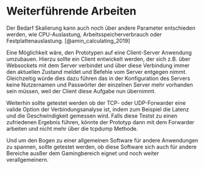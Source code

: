 # Weiterführende Arbeiten

Der Bedarf Skalierung kann auch noch über andere Parameter entschieden werden, wie CPU-Auslastung, Arbeitsspeicherverbrauch oder Festplattenauslastung. [@amin_calculating_2019]

Eine Möglichkeit wäre, den Prototypen auf eine Client-Server Anwendung umzubauen. Hierzu sollte ein Client entwickelt werden, der sich z.B. über Websockets mit dem Server verbindet und über diese Verbindung immer den aktuellen Zustand meldet und Befehle vom Server entgegen nimmt. Gleichzeitig würde dies dazu führen das in der Konfiguration des Servers keine Nutzernamen und Passwörter der einzelnen Server mehr vorhanden sein müssen, weil der Client diese Aufgabe nun übernimmt.

Weiterhin sollte getestet werden ob der TCP- oder UDP-Forwarder eine valide Option der Verbindungsanalyse ist, indem zum Beispiel die Latenz und die Geschwindigkeit gemessen wird. Falls diese Testst zu einen zufriedenen Ergebnis führen, könnte der Prototyp dann mit dem Forwarder arbeiten und nicht mehr über die tcpdump Methode.

Und um den Bogen zu einer allgemeinen Software für andere Anwendungen zu spannen, sollte getestet werden, ob diese Software sich auch für andere Bereiche ausßer dem Gamingbereich eignet und noch weiter verallgemeinern.




